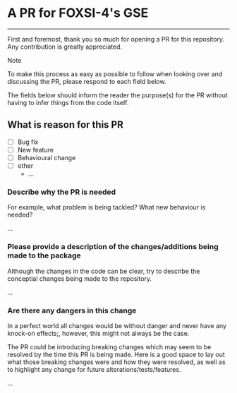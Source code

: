 # A PR for FOXSI-4's GSE
***

First and foremost, thank you so much for opening a PR for this repository. Any contribution is greatly appreciated.

> [!Note] 
> To make this process as easy as possible to follow when looking over and discussing the PR, please respond to each field below.
>
> The fields below should inform the reader the purpose(s) for the PR without having to infer things from the code itself.

## What is reason for this PR

* [ ] Bug fix
* [ ] New feature
* [ ] Behavioural change
* [ ] other
  * ...

### Describe why the PR is needed

For example, what problem is being tackled? What new behaviour is needed?

...

### Please provide a description of the changes/additions being made to the package

Although the changes in the code can be clear, try to describe the conceptial changes being made to the repository.

...

### Are there any dangers in this change

In a perfect world all changes would be without danger and never have any knock-on effects;, however, this might not always be the case.

The PR could be introducing breaking changes which may seem to be resolved by the time this PR is being made. Here is a good space to lay out what those breaking changes were and how they were resolved, as well as to highlight any change for future alterations/tests/features.

...
